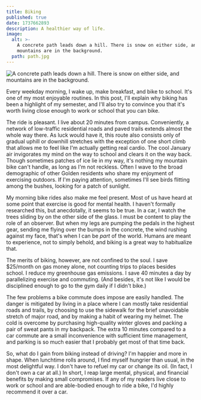 ```yaml
---
title: Biking
published: true
date: 1737662893
description: A healthier way of life.
image:
  alt: >-
    A concrete path leads down a hill. There is snow on either side, and
    mountains are in the background.
  path: path.jpg
---
```

![A concrete path leads down a hill. There is snow on either side, and mountains are in the background.](path.jpg "The paved trail I take to campus every day. Not a spectacular view, but not bad either.")

Every weekday morning, I wake up, make breakfast, and bike to school. It's one
of my most enjoyable routines. In this post, I'll explain why biking has been a
highlight of my semester, and I'll also try to convince you that it's worth
living close enough to work or school that you can bike.

The ride is pleasant. I live about 20 minutes from campus. Conveniently, a
network of low-traffic residential roads and paved trails extends almost the
whole way there. As luck would have it, this route also consists only of
gradual uphill or downhill stretches with the exception of one short climb that
allows me to feel like I'm actually getting real cardio. The cool January air
invigorates my mind on the way to school and clears it on the way back. Though
sometimes patches of ice lie in my way, it's nothing my mountain bike can't
handle, as long as I'm not reckless. Often I wave to the broad demographic of
other Golden residents who share my enjoyment of exercising outdoors. If I'm
paying attention, sometimes I'll see birds flitting among the bushes, looking
for a patch of sunlight.

My morning bike rides also make me feel present. Most of us have heard at some
point that exercise is good for mental health. I haven't formally researched
this, but anecdotally, it seems to be true. In a car, I watch the trees sliding
by on the other side of the glass. I must be content to play the role of an
observer. But when my legs are pumping the pedals in the highest gear, sending
me flying over the bumps in the concrete, the wind rushing against my face,
that's when I can be *part* of the world. Humans are meant to experience, not
to simply behold, and biking is a great way to habitualize that.

The merits of biking, however, are not confined to the soul. I save $25/month
on gas money alone, not counting trips to places besides school. I reduce my
greenhouse gas emissions. I save 40 minutes a day by parallelizing exercise and
commuting. (And besides, it's not like I would be disciplined enough to go to
the gym daily if I didn't bike.)

The few problems a bike commute does impose are easily handled. The danger is
mitigated by living in a place where I can mostly take residential roads and
trails, by choosing to use the sidewalk for the brief unavoidable stretch of
major road, and by making a habit of wearing my helmet. The cold is overcome by
purchasing high-quality winter gloves and packing a pair of sweat pants in my
backpack. The extra 10 minutes compared to a car commute are a small
inconvenience with sufficient time management, and parking is so much easier
that I probably get most of that time back.

So, what do I gain from biking instead of driving? I'm happier and more in
shape. When lunchtime rolls around, I find myself hungrier than usual, in the
most delightful way. I don't have to refuel my car or change its oil. (In fact,
I don't own a car at all.) In short, I reap large mental, physical, and
financial benefits by making small compromises. If any of my readers live close
to work or school and are able-bodied enough to ride a bike, I'd highly
recommend it over a car.
